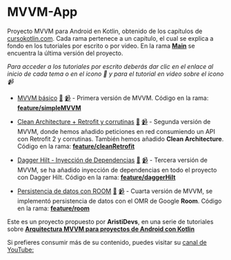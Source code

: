 # MVVM-App

Proyecto MVVM para Android en Kotlin, obtenido de los capítulos de [cursokotlin.com](https://cursokotlin.com/). Cada rama pertenece a un capítulo, el cual se explica a fondo en los tutoriales por escrito o por video.
En la rama [__Main__](https://github.com/Jose-Vela/MVVM-App/tree/main) se encuentra la última versión del proyecto.

_Para acceder a los tutoriales por escrito deberás dar clic en el enlace al inicio de cada tema o en el icono :page_facing_up: y para el tutorial en video sobre el icono :video_camera:_

- [MVVM básico](https://cursokotlin.com/mvvm-en-android-con-kotlin-livedata-y-view-binding-android-architecture-components/) [:page_facing_up:](https://cursokotlin.com/mvvm-en-android-con-kotlin-livedata-y-view-binding-android-architecture-components/) [:video_camera:](https://youtu.be/hhhSMXi0R3E) - Primera versión de MVVM. Código en la rama: [__feature/simpleMVVM__](https://github.com/Jose-Vela/MVVM-App/tree/feature/simpleMVVM)

- [Clean Architecture + Retrofit y corrutinas](https://cursokotlin.com/mvvm-en-android-con-kotlin-implementando-retrofit-corrutinas-y-clean-architecture/) [:page_facing_up:](https://cursokotlin.com/mvvm-en-android-con-kotlin-implementando-retrofit-corrutinas-y-clean-architecture/) [:video_camera:](https://youtu.be/7FptmAjBdsA) - Segunda versión de MVVM, donde hemos añadido peticiones en red consumiendo un API con Retrofit 2 y corrutinas. También hemos añadido __Clean Architecture__. Código en la rama: [__feature/cleanRetrofit__](https://github.com/Jose-Vela/MVVM-App/tree/feature/cleanRetrofit)

- [Dagger Hilt - Inyección de Dependencias](https://cursokotlin.com/dagger-hilt-inyeccion-de-dependencias-mvvm/) [:page_facing_up:](https://cursokotlin.com/dagger-hilt-inyeccion-de-dependencias-mvvm/) [:video_camera:](https://youtu.be/t6ZuzSu2UHI) - Tercera versión de MVVM, se ha añadido inyección de dependencias en todo el proyecto con Dagger Hilt. Código en la rama: [__feature/daggerHilt__](https://github.com/Jose-Vela/MVVM-App/tree/feature/daggerHilt)

- [Persistencia de datos con ROOM](https://cursokotlin.com/capitulo-17-persistencia-de-datos-con-room/)  [:page_facing_up:](https://cursokotlin.com/capitulo-17-persistencia-de-datos-con-room/) [:video_camera:](https://youtu.be/lYBb4QedYH8) - Cuarta versión de MVVM, se implementó persistencia de datos con el OMR de Google __Room__. Código en la rama: [__feature/room__](https://github.com/Jose-Vela/MVVM-App/tree/feature/room)

Este es un proyecto propuesto por __AristiDevs__, en una serie de tutoriales sobre [__Arquitectura MVVM para proyectos de Android con Kotlin__](https://youtube.com/playlist?list=PL8ie04dqq7_MvhtWlcIFS9L3_4EWatd-V)

Si prefieres consumir más de su contenido, puedes visitar su [canal de YouTube:](https://www.youtube.com/@AristiDevs)
